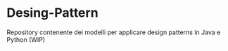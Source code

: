 # Desing-Pattern
Repository contenente dei modelli per applicare design patterns in Java e Python (WIP)
